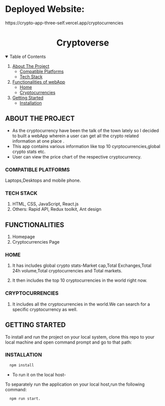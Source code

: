 <h1>Deployed Website: </h1>https://crypto-app-three-self.vercel.app/cryptocurrencies

<h1 align="center">Cryptoverse</h1>
 <!-- TABLE OF CONTENTS -->
<details open="open">
  <summary>Table of Contents</summary>
  <ol>
    <li>
      <a href="#about the project">About The Project</a>
      <ul>
        <li><a href="#compatible-platforms">Compatible Platforms</a></li>
        <li><a href="#tech-stack">Tech Stack</a></li>
      </ul>
    </li>
    <li>
      <a href="#functionalities">Functionalities of webApp</a>
      <ul>
        <li><a href="#home">Home</a></li>
        <li><a href="#cryptocurrencies">Cryptocurrencies</a></li>
      </ul>
    </li>
    <li>
      <a href="#getting-started">Getting Started</a>
      <ul>
        <li><a href="#installation">Installation</a></li>
      </ul>
    </li>
       
      
    
    
  </ol>
</details>

<!-- ABOUT THE PROJECT -->

## ABOUT THE PROJECT
* As the cryptocurrency have been the talk of the town lately so I decided to built a webApp wherein a user can get all the crypto related information at one place .
* This app contains various information like top 10 cyrptocurrencies,global crypto stats etc.
* User can view the price chart of the respective cryptocurrency.


### COMPATIBLE PLATFORMS
Laptops,Desktops and mobile phone.

### TECH STACK  
1. HTML, CSS, JavaScript, React.js
2. Others: Rapid API, Redux toolkit, Ant design



<!-- FUNCTIONALITIES -->

## FUNCTIONALITIES
1. Homepage
2. Cryptocurrencies Page

### HOME
1. It has includes global crypto stats-Market cap,Total Exchanges,Total 24h volume,Total cryptocurrencies and Total markets.

2.	It then includes the top 10 cryptocurrencies in the world right now. 


### CRYPTOCURRENCIES
1. It includes all the cryptocurrencies in the world.We can search for a specific cryptocurrency as well.

<!-- INSTALLATIONS -->

## GETTING STARTED
To install and run the project on your local system, clone this repo to your local machine and open command prompt and go to that path:

### INSTALLATION
```sh
  npm install
```
* To run it on the local host-

To separately run the application on your local host,run the following command:

```sh
  npm run start.
```











